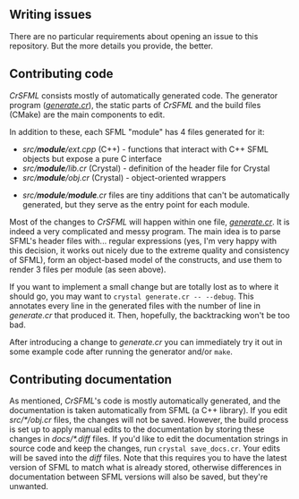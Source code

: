 Writing issues
--------------

There are no particular requirements about opening an issue to this repository. But the more details you provide, the better.


Contributing code
-----------------

*CrSFML* consists mostly of automatically generated code. The generator program ([*generate.cr*](generate.cr)), the static parts of *CrSFML* and the build files (CMake) are the main components to edit.

In addition to these, each SFML "module" has 4 files generated for it:

- *src/__module__/ext.cpp* (C++) - functions that interact with C++ SFML objects but expose a pure C interface
- *src/__module__/lib.cr* (Crystal) - definition of the header file for Crystal
- *src/__module__/obj.cr* (Crystal) - object-oriented wrappers
<!-- -->
- *src/__module__/__module__.cr* files are tiny additions that can't be automatically generated, but they serve as the entry point for each module.

Most of the changes to *CrSFML* will happen within one file, [*generate.cr*](generate.cr). It is indeed a very complicated and messy program. The main idea is to parse SFML's header files with... regular expressions (yes, I'm very happy with this decision, it works out nicely due to the extreme quality and consistency of SFML), form an object-based model of the constructs, and use them to render 3 files per module (as seen above).

If you want to implement a small change but are totally lost as to where it should go, you may want to `crystal generate.cr -- --debug`. This annotates every line in the generated files with the number of line in *generate.cr* that produced it. Then, hopefully, the backtracking won't be too bad.

After introducing a change to *generate.cr* you can immediately try it out in some example code after running the generator and/or `make`.


Contributing documentation
--------------------------

As mentioned, *CrSFML*'s code is mostly automatically generated, and the documentation is taken automatically from SFML (a C++ library). If you edit _src/*/obj.cr_ files, the changes will not be saved. However, the build process is set up to apply manual edits to the documentation by storing these changes in _docs/*.diff_ files. If you'd like to edit the documentation strings in source code and keep the changes, run `crystal save_docs.cr`. Your edits will be saved into the *diff* files. Note that this requires you to have the latest version of SFML to match what is already stored, otherwise differences in documentation between SFML versions will also be saved, but they're unwanted.
